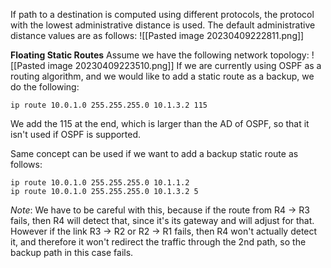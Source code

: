 If path to a destination is computed using different protocols, the protocol with the lowest administrative distance is used. The default administrative distance values are as follows:
![[Pasted image 20230409222811.png]]

**Floating Static Routes**
Assume we have the following network topology:
![[Pasted image 20230409223510.png]]
If we are currently using OSPF as a routing algorithm, and we would like to add a static route as a backup, we do the following:

```
ip route 10.0.1.0 255.255.255.0 10.1.3.2 115
```

We add the 115 at the end, which is larger than the AD of OSPF, so that it isn't used if OSPF is supported.

Same concept can be used if we want to add a backup static route as follows:
``` 
ip route 10.0.1.0 255.255.255.0 10.1.1.2
ip route 10.0.1.0 255.255.255.0 10.1.3.2 5
```

*Note*: We have to be careful with this, because if the route from R4 -> R3 fails, then R4 will detect that, since it's its gateway and will adjust for that. However if the link R3 -> R2 or R2 -> R1 fails, then R4 won't actually detect it, and therefore it won't redirect the traffic through the 2nd path, so the backup path in this case fails.
